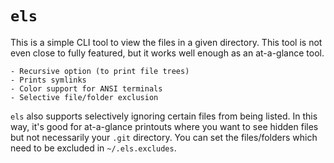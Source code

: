# `els`

This is a simple CLI tool to view the files in a given directory. This tool is not even close to fully featured, but it works well enough as an at-a-glance tool.

	- Recursive option (to print file trees)
	- Prints symlinks
	- Color support for ANSI terminals
	- Selective file/folder exclusion

`els` also supports selectively ignoring certain files from being listed. In this way, it's good for at-a-glance printouts where you want to see hidden files but not necessarily your `.git` directory. You can set the files/folders which need to be excluded in `~/.els.excludes`.
